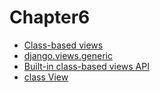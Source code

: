 # Chapter6

* [Class-based views](https://docs.djangoproject.com/en/2.1/topics/class-based-views/)
* [django.views.generic](https://github.com/django/django/tree/2.1/django/views/generic)
* [Built-in class-based views API](https://docs.djangoproject.com/en/2.1/ref/class-based-views/)
* [class View](https://github.com/django/django/blob/master/django/views/generic/base.py)
